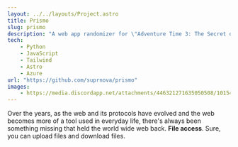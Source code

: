 ```yaml
---
layout: ../../layouts/Project.astro
title: Prismo
slug: prismo
description: "A web app randomizer for \"Adventure Time 3: The Secret of the Nameless Kingdom\" using the experimental File System Access API."
tech:
    - Python
    - JavaScript
    - Tailwind
    - Astro
    - Azure
url: "https://github.com/suprnova/prismo"
images:
    - https://media.discordapp.net/attachments/446321271635050508/1015487738570612756/sailor_hit_me_up.gif
---
```


Over the years, as the web and its protocols have evolved and the web becomes more of a tool used in everyday life, there's always been something missing that held the world wide web back. **File access**. Sure, you can upload files and download files.